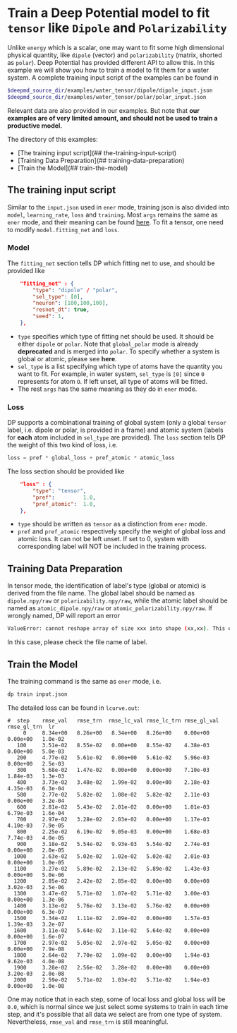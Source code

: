 # Train a Deep Potential model to fit `tensor` like `Dipole` and `Polarizability`

Unlike `energy` which is a scalar, one may want to fit some high dimensional physical quantity, like `dipole` (vector) and `polarizability` (matrix, shorted as `polar`). Deep Potential has provided different API to allow this. In this example we will show you how to train a model to fit them for a water system. A complete training input script of the examples can be found in 

```bash
$deepmd_source_dir/examples/water_tensor/dipole/dipole_input.json
$deepmd_source_dir/examples/water_tensor/polar/polar_input.json
```

Relevant data are also provided in our examples. But note that **our examples are of very limited amount, and should not be used to train a productive model.**



The directory of this examples:

-   [The training input script](## the-training-input-script)
-   [Training Data Preparation](## training-data-preparation)
- 	[Train the Model](## train-the-model)

## The training input script

Similar to the `input.json` used in `ener` mode, training json is also divided into `model`, `learning_rate`, `loss` and `training`. Most `args` remains the same as `ener` mode, and their meaning can be found [here](https://github.com/deepmodeling/deepmd-kit/blob/devel/doc/train-se-e2-a.md). To fit a tensor, one need to modify `model.fitting_net` and `loss`.

### Model

The `fitting_net` section tells DP which fitting net to use, and should be provided like

```json
	"fitting_net" : {
	    "type": "dipole" / "polar",
		"sel_type": [0],
		"neuron": [100,100,100],
		"resnet_dt": true,
		"seed": 1,
	},
```

-   `type` specifies which type of fitting net should be used. It should be either `dipole` or `polar`. Note that `global_polar` mode is already **deprecated** and is merged into `polar`. To specify whether a system is global or atomic, please see **here**.
-   `sel_type` is a list specifying which type of atoms have the quantity you want to fit. For example, in water system, `sel_type` is `[0]` since `0` represents for atom `O`. If left unset, all type of atoms will be fitted.
-   The rest `args` has the same meaning as they do in `ener` mode.

### Loss

DP supports a combinational training of global system (only a global `tensor` label, i.e. dipole or polar, is provided in a frame) and atomic system (labels for **each** atom included in `sel_type` are provided). The `loss` section tells DP the weight of this two kind of loss, i.e.

```python
loss = pref * global_loss + pref_atomic * atomic_loss
```

The loss section should be provided like 

```json
	"loss" : {
		"type":	"tensor",
		"pref":			1.0,
		"pref_atomic":	1.0,
    },
```

-   `type` should be written as `tensor` as a distinction from `ener` mode.
-   `pref` and `pref_atomic` respectively specify the weight of global loss and atomic loss. It can not be left unset. If set to 0, system with corresponding label will NOT be included in the training process.

## Training Data Preparation

In tensor mode, the identification of label's type (global or atomic) is derived from the file name. The global label should be named as `dipole.npy/raw` or `polarizability.npy/raw`, while the atomic label should be named as `atomic_dipole.npy/raw` or `atomic_polarizability.npy/raw`. If wrongly named, DP will report an error

```bash
ValueError: cannot reshape array of size xxx into shape (xx,xx). This error may occur when your label mismatch it's name, i.e. you might store global tensor in `atomic_tensor.npy` or atomic tensor in `tensor.npy`.
```

In this case, please check the file name of label.

## Train the Model

The training command is the same as `ener` mode, i.e.

```bash
dp train input.json
```

The detailed loss can be found in `lcurve.out`:

```
#  step    rmse_val   rmse_trn  rmse_lc_val rmse_lc_trn rmse_gl_val rmse_gl_trn  lr
     0     8.34e+00   8.26e+00   8.34e+00   8.26e+00    0.00e+00    0.00e+00   1.0e-02
   100     3.51e-02   8.55e-02   0.00e+00   8.55e-02    4.38e-03    0.00e+00   5.0e-03
   200     4.77e-02   5.61e-02   0.00e+00   5.61e-02    5.96e-03    0.00e+00   2.5e-03
   300     5.68e-02   1.47e-02   0.00e+00   0.00e+00    7.10e-03    1.84e-03   1.3e-03
   400     3.73e-02   3.48e-02   1.99e-02   0.00e+00    2.18e-03    4.35e-03   6.3e-04
   500     2.77e-02   5.82e-02   1.08e-02   5.82e-02    2.11e-03    0.00e+00   3.2e-04
   600     2.81e-02   5.43e-02   2.01e-02   0.00e+00    1.01e-03    6.79e-03   1.6e-04
   700     2.97e-02   3.28e-02   2.03e-02   0.00e+00    1.17e-03    4.10e-03   7.9e-05
   800     2.25e-02   6.19e-02   9.05e-03   0.00e+00    1.68e-03    7.74e-03   4.0e-05
   900     3.18e-02   5.54e-02   9.93e-03   5.54e-02    2.74e-03    0.00e+00   2.0e-05
  1000     2.63e-02   5.02e-02   1.02e-02   5.02e-02    2.01e-03    0.00e+00   1.0e-05
  1100     3.27e-02   5.89e-02   2.13e-02   5.89e-02    1.43e-03    0.00e+00   5.0e-06
  1200     2.85e-02   2.42e-02   2.85e-02   0.00e+00    0.00e+00    3.02e-03   2.5e-06
  1300     3.47e-02   5.71e-02   1.07e-02   5.71e-02    3.00e-03    0.00e+00   1.3e-06
  1400     3.13e-02   5.76e-02   3.13e-02   5.76e-02    0.00e+00    0.00e+00   6.3e-07
  1500     3.34e-02   1.11e-02   2.09e-02   0.00e+00    1.57e-03    1.39e-03   3.2e-07
  1600     3.11e-02   5.64e-02   3.11e-02   5.64e-02    0.00e+00    0.00e+00   1.6e-07
  1700     2.97e-02   5.05e-02   2.97e-02   5.05e-02    0.00e+00    0.00e+00   7.9e-08
  1800     2.64e-02   7.70e-02   1.09e-02   0.00e+00    1.94e-03    9.62e-03   4.0e-08
  1900     3.28e-02   2.56e-02   3.28e-02   0.00e+00    0.00e+00    3.20e-03   2.0e-08
  2000     2.59e-02   5.71e-02   1.03e-02   5.71e-02    1.94e-03    0.00e+00   1.0e-08
```

One may notice that in each step, some of local loss and global loss will be `0.0`, which is normal since we just select some systems to train in each time step, and it's possible that all data we select are from one type of system. Nevertheless, `rmse_val` and `rmse_trn` is still meaningful.

